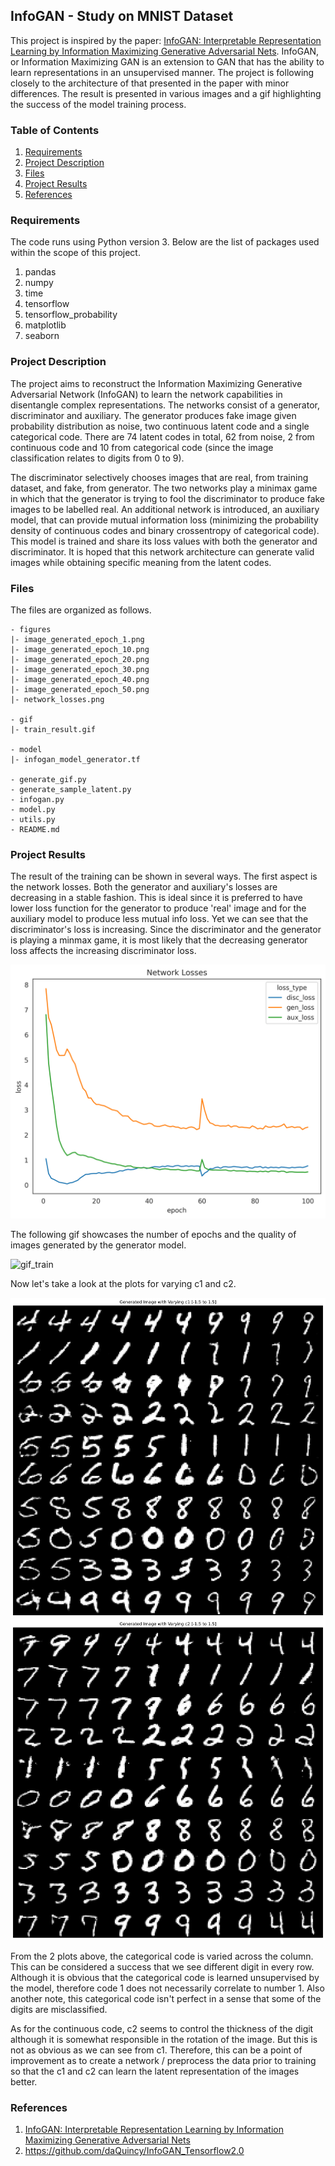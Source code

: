## InfoGAN - Study on MNIST Dataset

This project is inspired by the paper: [InfoGAN: Interpretable Representation Learning by Information Maximizing Generative Adversarial Nets](https://arxiv.org/abs/1606.03657). InfoGAN, or Information Maximizing GAN is an extension to GAN that has the ability to learn representations in an unsupervised manner. The project is following closely to the architecture of that presented in the paper with minor differences. The result is presented in various images and a gif highlighting the success of the model training process.

### Table of Contents 

1. [Requirements](#requirements)
2. [Project Description](#description)
3. [Files](#files)
4. [Project Results](#results)
5. [References](#references)

### Requirements<a name="requirements"></a>

The code runs using Python version 3. Below are the list of packages used within the scope of this project.

1. pandas
2. numpy 
3. time
4. tensorflow
5. tensorflow_probability
6. matplotlib
7. seaborn

### Project Description<a name="description"></a>

The project aims to reconstruct the Information Maximizing Generative Adversarial Network (InfoGAN) to learn the network capabilities in disentangle complex representations. The networks consist of a generator, discriminator and auxiliary. The generator produces fake image given probability distribution as noise, two continuous latent code and a single categorical code. There are 74 latent codes in total, 62 from noise, 2 from continuous code and 10 from categorical code (since the image classification relates to digits from 0 to 9).

The discriminator selectively chooses images that are real, from training dataset, and fake, from generator. The two networks play a minimax game in which that the generator is trying to fool the discriminator to produce fake images to be labelled real. An additional network is introduced, an auxiliary model, that can provide mutual information loss (minimizing the probability density of continuous codes and binary crossentropy of categorical code). This model is trained and share its loss values with both the generator and discriminator. It is hoped that this network architecture can generate valid images while obtaining specific meaning from the latent codes. 

### Files<a name="files"></a>

The files are organized as follows. 

```
- figures
|- image_generated_epoch_1.png
|- image_generated_epoch_10.png
|- image_generated_epoch_20.png
|- image_generated_epoch_30.png
|- image_generated_epoch_40.png
|- image_generated_epoch_50.png
|- network_losses.png

- gif
|- train_result.gif

- model
|- infogan_model_generator.tf

- generate_gif.py
- generate_sample_latent.py
- infogan.py
- model.py
- utils.py
- README.md
```

### Project Results<a name="results"></a>

The result of the training can be shown in several ways. The first aspect is the network losses. Both the generator and auxiliary's losses are decreasing in a stable fashion. This is ideal since it is preferred to have lower loss function for the generator to produce 'real' image and for the auxiliary model to produce less mutual info loss. Yet we can see that the discriminator's loss is increasing. Since the discriminator and the generator is playing a minmax game, it is most likely that the decreasing generator loss affects the increasing discriminator loss. 

![net_loss](https://github.com/prabowst/infogan/blob/master/figures/network_losses.png)

The following gif showcases the number of epochs and the quality of images generated by the generator model. 

![gif_train](https://github.com/prabbowst/infogan/blob/master/gif/train_result.gif)

Now let's take a look at the plots for varying c1 and c2.

![c1](https://github.com/prabowst/infogan/blob/master/figures/generated_vary_c1.png)
![c2](https://github.com/prabowst/infogan/blob/master/figures/generated_vary_c2.png)

From the 2 plots above, the categorical code is varied across the column. This can be considered a success that we see different digit in every row. Although it is obvious that the categorical code is learned unsupervised by the model, therefore code 1 does not necessarily correlate to number 1. Also another note, this categorical code isn't perfect in a sense that some of the digits are misclassified. 

As for the continuous code, c2 seems to control the thickness of the digit although it is somewhat responsible in the rotation of the image. But this is not as obvious as we can see from c1. Therefore, this can be a point of improvement as to create a network / preprocess the data prior to training so that the c1 and c2 can learn the latent representation of the images better. 

### References<a name="references"></a>

1. [InfoGAN: Interpretable Representation Learning by Information Maximizing Generative Adversarial Nets](https://arxiv.org/abs/1606.03657) 
2. https://github.com/daQuincy/InfoGAN_Tensorflow2.0